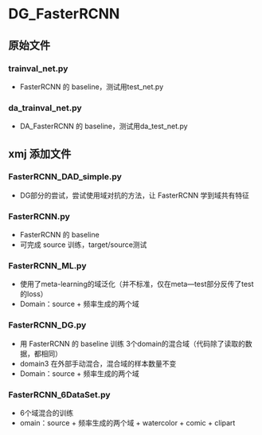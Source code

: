# DG_FasterRCNN
## 原始文件
### trainval_net.py
- FasterRCNN 的 baseline，测试用test_net.py
### da_trainval_net.py
- DA_FasterRCNN 的 baseline，测试用da_test_net.py 

## xmj 添加文件
### FasterRCNN_DAD_simple.py
- DG部分的尝试，尝试使用域对抗的方法，让 FasterRCNN 学到域共有特征

### FasterRCNN.py
- FasterRCNN 的 baseline
- 可完成 source 训练，target/source测试

### FasterRCNN_ML.py
- 使用了meta-learning的域泛化（并不标准，仅在meta—test部分反传了test的loss）
- Domain：source + 频率生成的两个域

### FasterRCNN_DG.py
- 用 FasterRCNN 的 baseline 训练 3个domain的混合域（代码除了读取的数据，都相同）
- domain3 在外部手动混合，混合域的样本数量不变
- Domain：source + 频率生成的两个域

### FasterRCNN_6DataSet.py
- 6个域混合的训练
- omain：source + 频率生成的两个域 + watercolor + comic + clipart